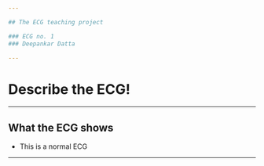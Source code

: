```yaml
---

## The ECG teaching project

### ECG no. 1
### Deepankar Datta

---
```


# Describe the ECG!

---

## What the ECG shows

- This is a normal ECG

---
